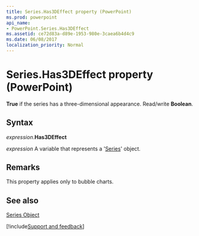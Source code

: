 ```yaml
---
title: Series.Has3DEffect property (PowerPoint)
ms.prod: powerpoint
api_name:
- PowerPoint.Series.Has3DEffect
ms.assetid: ce72d83a-d89e-1953-980e-3caea6b4d4c9
ms.date: 06/08/2017
localization_priority: Normal
---
```



# Series.Has3DEffect property (PowerPoint)

 **True** if the series has a three-dimensional appearance. Read/write **Boolean**.


## Syntax

_expression_.**Has3DEffect**

_expression_ A variable that represents a '[Series](PowerPoint.Series.md)' object.


## Remarks

This property applies only to bubble charts.


## See also


[Series Object](PowerPoint.Series.md)

[!include[Support and feedback](~/includes/feedback-boilerplate.md)]